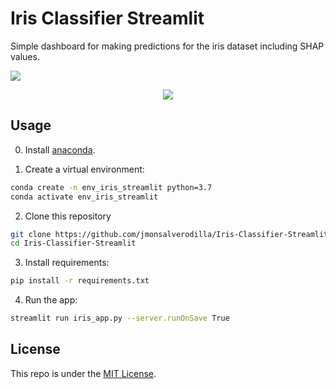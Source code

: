 # Iris Classifier Streamlit

Simple dashboard for making predictions for the iris dataset including SHAP values.

![](streamlit-iris_app.gif)

<p align="center">
<a href="https://iris-classifier-streamlit-app.herokuapp.com/" target="blank">
    <img align="center" src="https://img.shields.io/badge/Heroku-6762A6?style=for-the-badge&logo=heroku&logoColor=white"/>
</a>  

## Usage

0. Install [anaconda](https://www.anaconda.com/products/individual).

1. Create a virtual environment:

```bash
conda create -n env_iris_streamlit python=3.7
conda activate env_iris_streamlit
```
2. Clone this repository

```bash
git clone https://github.com/jmonsalverodilla/Iris-Classifier-Streamlit.git
cd Iris-Classifier-Streamlit
```

3. Install requirements:

```bash
pip install -r requirements.txt
```

4. Run the app:

```bash
streamlit run iris_app.py --server.runOnSave True
```

## License

This repo is under the [MIT License](LICENSE).
